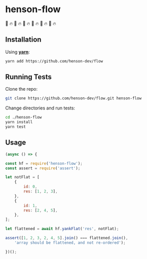 # henson-flow

:poop: :fire: :poop: :fire: :poop: :fire: :poop: :fire: :poop: :fire: :poop: :fire:

## Installation

Using **[yarn](https://yarnpkg.com/en/)**:
```bash
yarn add https://github.com/henson-dev/flow
```

## Running Tests

Clone the repo:
```bash
git clone https://github.com/henson-dev/flow.git henson-flow
```

Change directories and run tests:
```bash
cd ./henson-flow
yarn install
yarn test
```

## Usage
```javascript
(async () => {

const hf = require('henson-flow');
const assert = require('assert');

let notFlat = [
    {
        id: 0,
        res: [1, 2, 3],
    },
    {
        id: 1,
        res: [2, 4, 5],
    },
];

let flattened = await hf.yankFlat('res', notFlat);

assert([1, 2, 3, 2, 4, 5].join() === flattened.join(),
    'array should be flattened, and not re-ordered');

})();
```
